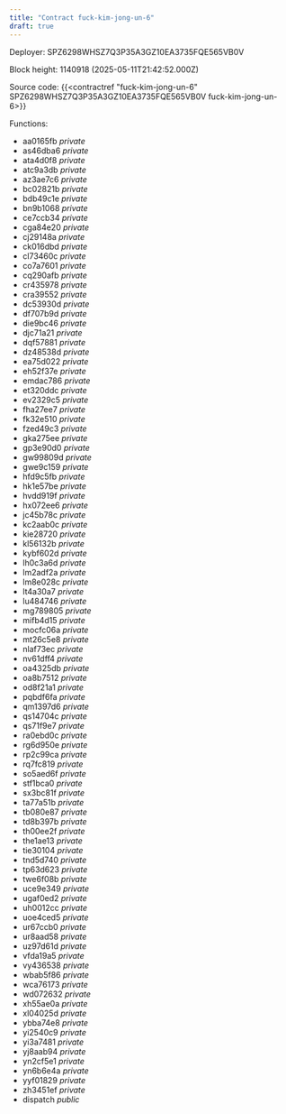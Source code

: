 ```yaml
---
title: "Contract fuck-kim-jong-un-6"
draft: true
---
```

Deployer: SPZ6298WHSZ7Q3P35A3GZ10EA3735FQE565VB0V


 



Block height: 1140918 (2025-05-11T21:42:52.000Z)

Source code: {{<contractref "fuck-kim-jong-un-6" SPZ6298WHSZ7Q3P35A3GZ10EA3735FQE565VB0V fuck-kim-jong-un-6>}}

Functions:

* aa0165fb _private_
* as46dba6 _private_
* ata4d0f8 _private_
* atc9a3db _private_
* az3ae7c6 _private_
* bc02821b _private_
* bdb49c1e _private_
* bn9b1068 _private_
* ce7ccb34 _private_
* cga84e20 _private_
* cj29148a _private_
* ck016dbd _private_
* cl73460c _private_
* co7a7601 _private_
* cq290afb _private_
* cr435978 _private_
* cra39552 _private_
* dc53930d _private_
* df707b9d _private_
* die9bc46 _private_
* djc71a21 _private_
* dqf57881 _private_
* dz48538d _private_
* ea75d022 _private_
* eh52f37e _private_
* emdac786 _private_
* et320ddc _private_
* ev2329c5 _private_
* fha27ee7 _private_
* fk32e510 _private_
* fzed49c3 _private_
* gka275ee _private_
* gp3e90d0 _private_
* gw99809d _private_
* gwe9c159 _private_
* hfd9c5fb _private_
* hk1e57be _private_
* hvdd919f _private_
* hx072ee6 _private_
* jc45b78c _private_
* kc2aab0c _private_
* kie28720 _private_
* kl56132b _private_
* kybf602d _private_
* lh0c3a6d _private_
* lm2adf2a _private_
* lm8e028c _private_
* lt4a30a7 _private_
* lu484746 _private_
* mg789805 _private_
* mifb4d15 _private_
* mocfc06a _private_
* mt26c5e8 _private_
* nlaf73ec _private_
* nv61dff4 _private_
* oa4325db _private_
* oa8b7512 _private_
* od8f21a1 _private_
* pqbdf6fa _private_
* qm1397d6 _private_
* qs14704c _private_
* qs71f9e7 _private_
* ra0ebd0c _private_
* rg6d950e _private_
* rp2c99ca _private_
* rq7fc819 _private_
* so5aed6f _private_
* stf1bca0 _private_
* sx3bc81f _private_
* ta77a51b _private_
* tb080e87 _private_
* td8b397b _private_
* th00ee2f _private_
* the1ae13 _private_
* tie30104 _private_
* tnd5d740 _private_
* tp63d623 _private_
* twe6f08b _private_
* uce9e349 _private_
* ugaf0ed2 _private_
* uh0012cc _private_
* uoe4ced5 _private_
* ur67ccb0 _private_
* ur8aad58 _private_
* uz97d61d _private_
* vfda19a5 _private_
* vy436538 _private_
* wbab5f86 _private_
* wca76173 _private_
* wd072632 _private_
* xh55ae0a _private_
* xl04025d _private_
* ybba74e8 _private_
* yi2540c9 _private_
* yi3a7481 _private_
* yj8aab94 _private_
* yn2cf5e1 _private_
* yn6b6e4a _private_
* yyf01829 _private_
* zh3451ef _private_
* dispatch _public_
